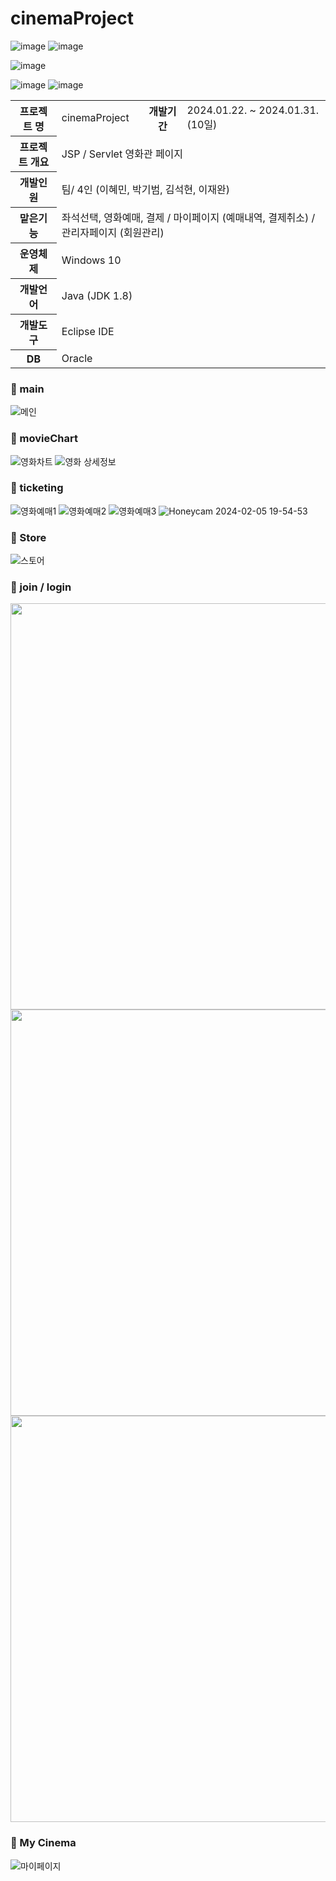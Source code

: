 # cinemaProject
![image](https://github.com/fever-max/cinemaProject/assets/131164588/561f0f35-3896-4970-8827-f0e160098dcf)
![image](https://github.com/fever-max/cinemaProject/assets/131164588/a8d85c62-f173-4479-882c-d9a56c1e5bcc)

![image](https://github.com/fever-max/cinemaProject/assets/131164588/7765b826-be90-451b-943c-de6318d5ead9)

![image](https://github.com/fever-max/cinemaProject/assets/131164588/9344da19-4e0b-46cb-b1b9-97b9151f6706)
![image](https://github.com/fever-max/cinemaProject/assets/131164588/885067ce-8db0-4d73-95c2-723fcf0cc427)



<table>
    <tr>
        <th>프로젝트 명</th>
        <td>cinemaProject</td>
        <th>개발기간</th>
        <td>2024.01.22. ~ 2024.01.31. (10일) </td>
    </tr>
    <tr>
        <th>프로젝트 개요</th>
        <td colspan="3"> JSP / Servlet 영화관 페이지</td>
    </tr>
    <tr>
        <th>개발인원</th>
        <td colspan="3">팀/ 4인 (이혜민, 박기범, 김석현, 이재완)</td>
    </tr>
    <tr>
        <th>맡은기능</th>
        <td colspan="3">좌석선택, 영화예매, 결제 / 마이페이지 (예매내역, 결제취소) / 관리자페이지 (회원관리)</td>
    </tr>
    <tr>
        <th>운영체제</th>
        <td colspan="3">Windows 10</td>
    </tr>
    <tr>
        <th>개발언어</th>
        <td colspan="3">Java (JDK 1.8)</td>
    </tr>
    <tr>
        <th>개발도구</th>
        <td colspan="3">Eclipse IDE</td>
    </tr>
    <tr>
        <th>DB</th>
        <td colspan="3">Oracle</td>
    </tr>
</table>



### 📌 main
![메인](https://github.com/fever-max/cinemaProject/assets/131164588/0d1df2d6-dd37-44da-9c94-bf57db192fe5)

### 📌 movieChart
![영화차트](https://github.com/fever-max/cinemaProject/assets/131164588/7863517f-4d13-4038-a6ef-7043cd49a02b)
![영화 상세정보](https://github.com/fever-max/cinemaProject/assets/131164588/05f7284b-11d7-4671-9f03-65cef164ffcb)

### 📌 ticketing
![영화예매1](https://github.com/fever-max/cinemaProject/assets/131164588/6202385a-f7b7-4448-a55a-a3221ce1d28d)
![영화예매2](https://github.com/fever-max/cinemaProject/assets/131164588/8899a6ce-623a-4319-9f1e-b10054e026ab)
![영화예매3](https://github.com/fever-max/cinemaProject/assets/131164588/ccb2489b-f0ad-4f25-8f3a-729d8944122f)
![Honeycam 2024-02-05 19-54-53](https://github.com/fever-max/cinemaProject/assets/131164588/62dcca7a-7cc9-42b5-a62f-18451ea2d898)


### 📌 Store
![스토어](https://github.com/fever-max/cinemaProject/assets/131164588/2afb8328-1b8f-4c3a-a18c-a2a239a00e27)

### 📌 join / login
<img src="https://github.com/fever-max/cinemaProject/assets/131164588/491c4d6c-64df-4257-82d4-75f2af7e3a04"  width="650"/>
<img src="https://github.com/fever-max/cinemaProject/assets/131164588/537ce06b-8b16-4dfb-a435-f497a5c83236"  width="650"/>
<img src="https://github.com/fever-max/cinemaProject/assets/131164588/a0ff5b0e-da5f-4529-8d74-8b1db2ce156c"  width="650"/>

### 📌 My Cinema


![마이페이지](https://github.com/fever-max/cinemaProject/assets/131164588/1b405023-04a8-42d1-874e-aab83fa2bcbc)



